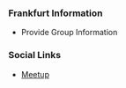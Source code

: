 ### Frankfurt Information
* Provide Group Information

### Social Links
* [Meetup](https://www.meetup.com/IT-Security-Stammtisch-Frankfurt-OWASP-u-w/)


